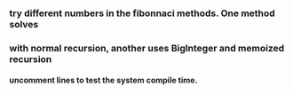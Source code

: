 ### try different numbers in the fibonnaci methods. One method solves 
### with normal recursion, another uses BigInteger and memoized recursion
#### uncomment lines to test the system compile time.